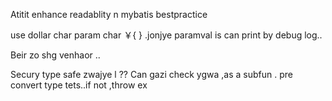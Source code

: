 Atitit enhance readablity n  mybatis bestpractice


 use dollar char param char    ￥{  }  .jonjye paramval is can print by debug log..

Beir zo shg venhaor ..

Secury type safe zwajye l ??
Can gazi check ygwa ,as a subfun .  pre convert type tets..if not ,throw ex
